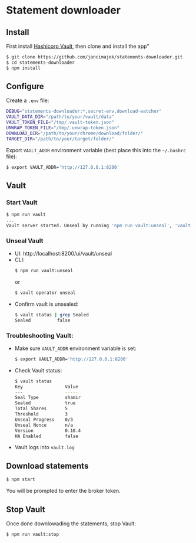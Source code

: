 # Statement downloader

## Install

First install [Hashicorp Vault](https://www.vaultproject.io/), then clone and install the app"

```bash
$ git clone https://github.com/jancimajek/statements-downloader.git
$ cd statements-downloader
$ npm install
```

## Configure

Create a `.env` file:

```bash
DEBUG="statements-downloader:*,secret-env,download-watcher"
VAULT_DATA_DIR="/path/to/your/vault/data"
VAULT_TOKEN_FILE="/tmp/.vault-token.json"
UNWRAP_TOKEN_FILE="/tmp/.unwrap-token.json"
DOWNLOAD_DIR="/path/to/your/chrome/download/folder/"
TARGET_DIR="/path/to/your/target/folder/"
```

Export `VAULT_ADDR` environment variable (best place this into the `~/.bashrc` file):

```bash
$ export VAULT_ADDR='http://127.0.0.1:8200'
```

## Vault

### Start Vault
```bash
$ npm run vault
...
Vault server started. Unseal by running 'npm run vault:unseal', 'vault operator unseal' or in browser: http://127.0.0.1:8200
```

### Unseal Vault
- UI: http://localhost:8200/ui/vault/unseal
- CLI:
  ```bash
  $ npm run vault:unseal
  ```
  or
  ```bash
  $ vault operator unseal
  ```
- Confirm vault is unsealed:
  ```bash
  $ vault status | grep Sealed
  Sealed          false
  ```

### Troubleshooting Vault:
- Make sure `VAULT_ADDR` environment variable is set:
  ```bash
  $ export VAULT_ADDR='http://127.0.0.1:8200'
  ```

- Check Vault status:
  ```bash
  $ vault status
  Key                Value
  ---                -----
  Seal Type          shamir
  Sealed             true
  Total Shares       5
  Threshold          3
  Unseal Progress    0/3
  Unseal Nonce       n/a
  Version            0.10.4
  HA Enabled         false
  ```

- Vault logs into `vault.log`
    
## Download statements

```bash
$ npm start
```

You will be prompted to enter the broker token.

## Stop Vault
Once done downlowading the statements, stop Vault:

```bash
$ npm run vault:stop
```